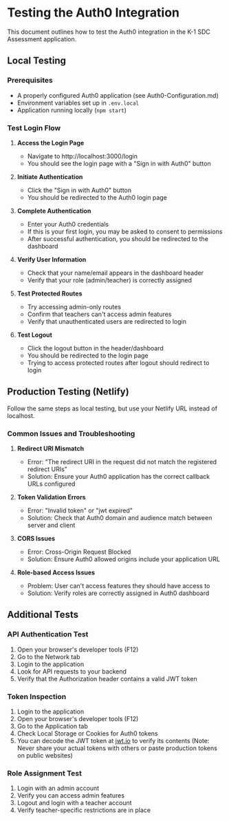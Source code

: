 # Testing the Auth0 Integration

This document outlines how to test the Auth0 integration in the K-1 SDC Assessment application.

## Local Testing

### Prerequisites
- A properly configured Auth0 application (see Auth0-Configuration.md)
- Environment variables set up in `.env.local`
- Application running locally (`npm start`)

### Test Login Flow

1. **Access the Login Page**
   - Navigate to http://localhost:3000/login
   - You should see the login page with a "Sign in with Auth0" button

2. **Initiate Authentication**
   - Click the "Sign in with Auth0" button
   - You should be redirected to the Auth0 login page

3. **Complete Authentication**
   - Enter your Auth0 credentials
   - If this is your first login, you may be asked to consent to permissions
   - After successful authentication, you should be redirected to the dashboard

4. **Verify User Information**
   - Check that your name/email appears in the dashboard header
   - Verify that your role (admin/teacher) is correctly assigned

5. **Test Protected Routes**
   - Try accessing admin-only routes
   - Confirm that teachers can't access admin features
   - Verify that unauthenticated users are redirected to login

6. **Test Logout**
   - Click the logout button in the header/dashboard
   - You should be redirected to the login page
   - Trying to access protected routes after logout should redirect to login

## Production Testing (Netlify)

Follow the same steps as local testing, but use your Netlify URL instead of localhost.

### Common Issues and Troubleshooting

1. **Redirect URI Mismatch**
   - Error: "The redirect URI in the request did not match the registered redirect URIs"
   - Solution: Ensure your Auth0 application has the correct callback URLs configured

2. **Token Validation Errors**
   - Error: "Invalid token" or "jwt expired"
   - Solution: Check that Auth0 domain and audience match between server and client

3. **CORS Issues**
   - Error: Cross-Origin Request Blocked
   - Solution: Ensure Auth0 allowed origins include your application URL

4. **Role-based Access Issues**
   - Problem: User can't access features they should have access to
   - Solution: Verify roles are correctly assigned in Auth0 dashboard

## Additional Tests

### API Authentication Test

1. Open your browser's developer tools (F12)
2. Go to the Network tab
3. Login to the application
4. Look for API requests to your backend
5. Verify that the Authorization header contains a valid JWT token

### Token Inspection

1. Login to the application
2. Open your browser's developer tools (F12)
3. Go to the Application tab
4. Check Local Storage or Cookies for Auth0 tokens
5. You can decode the JWT token at [jwt.io](https://jwt.io/) to verify its contents
   (Note: Never share your actual tokens with others or paste production tokens on public websites)

### Role Assignment Test

1. Login with an admin account
2. Verify you can access admin features
3. Logout and login with a teacher account
4. Verify teacher-specific restrictions are in place 